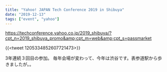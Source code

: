 ```yaml
---
title: "Yahoo! JAPAN Tech Conference 2019 in Shibuya"
date: "2019-12-13"
tags: ["event", "yahoo"]
---
```


https://techconference.yahoo.co.jp/2019_shibuya/?cpt_n=2019_shibuya_promo&amp;cpt_m=web&amp;cpt_s=passmarket

{{<tweet 1205334852607721473>}}

3年連続３回目の参加。
毎年会場が変わって、今年は渋谷です。表参道駅から歩きましたが。。
